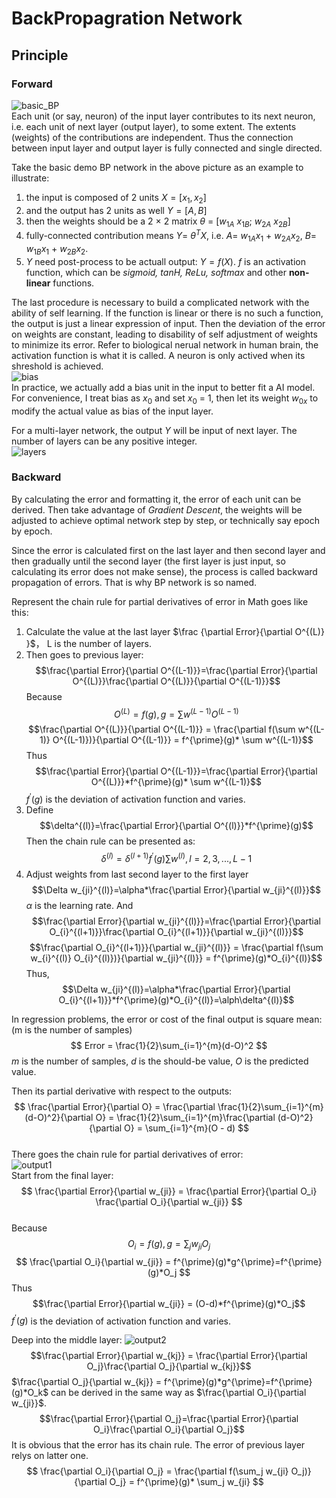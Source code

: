 # BackPropagration Network
## Principle
### Forward
![basic_BP](forREADME/basic_BP.png)  
Each unit (or say, neuron) of the input layer contributes  to its next neuron, i.e. each unit of next layer (output layer), to some extent. The extents (weights) of the contributions are independent. Thus the connection between input layer and output layer is fully connected and single directed.  

Take the basic demo BP network in the above picture as an example to illustrate:  
1. the input is composed of 2 units  $X = [x_{1},   x_{2}]$  
2. and the output has 2 units as well  $Y = [A, B]$   
3. then the weights should be a 2 $\times$ 2 matrix $\theta$ = [$w_{1A}$ $x_{1B}$; $w_{2A}$ $x_{2B}$]  
4. fully-connected contribution means $Y =$ $\theta^T$$X$, i.e. $A =$ $w_{1A}$$x_{1}$ + $w_{2A}$$x_{2}$, $B =$ $w_{1B}$$x_{1}$ + $w_{2B}$$x_{2}$.  
5. $Y$ need post-process to be actuall output: $Y = f(X)$. $f$ is an activation function, which can be *sigmoid, tanH, ReLu, softmax* and other **non-linear** functions.  

The last procedure is necessary to build a complicated network with the ability of self learning. If the function is linear or there is no such a function, the output is just a linear expression of input. Then the deviation of the error on weights are constant, leading to disability of self adjustment of weights to minimize its error. Refer to biological nerual network in human brain, the activation function is what it is called. A neuron is only actived when its shreshold is achieved.  
![bias](forREADME/bias.png)  
In practice, we actually add a bias unit in the input to better fit a AI model. For convenience, I treat bias as $x_{0}$ and set $x_{0}$ = 1, then let its weight $w_{0x}$ to modify the actual value as bias of the input layer.  

For a multi-layer network, the output $Y$ will be input of next layer. The number of layers can be any positive integer.  
![layers](forREADME/layers.png)  

### Backward  
By calculating the error and formatting it, the error of each unit can be derived. Then take advantage of *Gradient Descent*, the weights will be adjusted to achieve optimal network step by step, or technically say epoch by epoch.  

Since the error is calculated first on the last layer and then second layer and then gradually until the second layer (the first layer is just input, so calculating its error does not make sense), the process is called backward propagation of errors. That is why BP network is so named.  

Represent the chain rule for partial derivatives of error in Math goes like this:  
1. Calculate the value at the last layer $\frac {\partial Error}{\partial O^{(L)} }$， L is the number of layers.  
2. Then goes to previous layer:$$\frac{\partial Error}{\partial O^{(L-1)}}=\frac{\partial Error}{\partial O^{(L)}}\frac{\partial O^{(L)}}{\partial O^{(L-1)}}$$Because $$O^{(L)} = f(g), g = \sum w^{(L-1)} O^{(L-1)}$$$$\frac{\partial O^{(L)}}{\partial O^{(L-1)}} = \frac{\partial f(\sum w^{(L-1)} O^{(L-1)})}{\partial O^{(L-1)}} = f^{\prime}(g)* \sum w^{(L-1)}$$Thus$$\frac{\partial Error}{\partial O^{(L-1)}}=\frac{\partial Error}{\partial O^{(L)}}*f^{\prime}(g)* \sum w^{(L-1)}$$$f^{\prime}(g)$ is the deviation of activation function and varies.   
3. Define $$\delta^{(l)}=\frac{\partial Error}{\partial O^{(l)}}*f^{\prime}(g)$$Then the chain rule can be presented as:$$\delta^{(l)}=\delta^{(l+1)}f^{\prime}(g)\sum w^{(l)}, l=2,3,...,L-1$$
4. Adjust weights from last second layer to the first layer$$\Delta w_{ji}^{(l)}=\alpha*\frac{\partial Error}{\partial w_{ji}^{(l)}}$$$\alpha$ is the learning rate. And $$\frac{\partial Error}{\partial w_{ji}^{(l)}}=\frac{\partial Error}{\partial O_{i}^{(l+1)}}\frac{\partial O_{i}^{(l+1)}}{\partial w_{ji}^{(l)}}$$ $$\frac{\partial O_{i}^{(l+1)}}{\partial w_{ji}^{(l)}} = \frac{\partial f(\sum w_{i}^{(l)} O_{i}^{(l)})}{\partial w_{ji}^{(l)}} = f^{\prime}(g)*O_{i}^{(l)}$$ Thus, $$\Delta w_{ji}^{(l)}=\alpha*\frac{\partial Error}{\partial O_{i}^{(l+1)}}*f^{\prime}(g)*O_{i}^{(l)}=\alph\delta^{(l)}$$


In regression problems, the error or cost of the final output is square mean: (m is the number of samples)
$$
Error = \frac{1}{2}\sum_{i=1}^{m}(d-O)^2
$$
$m$ is the number of samples, $d$ is the should-be value, $O$ is the predicted value. 
 
Then its partial derivative with respect to the outputs: 
$$
\frac{\partial Error}{\partial O} = \frac{\partial \frac{1}{2}\sum_{i=1}^{m}(d-O)^2}{\partial O} = \frac{1}{2}\sum_{i=1}^{m}\frac{\partial (d-O)^2}{\partial O} = \sum_{i=1}^{m}(O - d)
$$  
There goes the chain rule for partial derivatives of error:  
![output1](forREADME/output1.png)  
Start from the final layer:
$$
\frac{\partial Error}{\partial w_{ji}} = \frac{\partial Error}{\partial O_i} \frac{\partial O_i}{\partial w_{ji}}
$$  
Because
$$O_i = f(g), g = \sum_{j} w_{ji} O_j$$
$$
\frac{\partial O_i}{\partial w_{ji}} = f^{\prime}(g)*g^{\prime}=f^{\prime}(g)*O_j
$$
Thus
$$\frac{\partial Error}{\partial w_{ji}} = (O-d)*f^{\prime}(g)*O_j$$
$f^{\prime}(g)$ is the deviation of activation function and varies.  

Deep into the middle layer:
![output2](forREADME/output2.png)
$$\frac{\partial Error}{\partial w_{kj}} = \frac{\partial Error}{\partial O_j}\frac{\partial O_j}{\partial w_{kj}}$$
$\frac{\partial O_j}{\partial w_{kj}} = f^{\prime}(g)*g^{\prime}=f^{\prime}(g)*O_k$ can be derived in the same way as $\frac{\partial O_i}{\partial w_{ji}}$.
$$\frac{\partial Error}{\partial O_j}=\frac{\partial Error}{\partial O_i}\frac{\partial O_i}{\partial O_j}$$
It is obvious that the error has its chain rule. The error of previous layer relys on latter one.
$$
\frac{\partial O_i}{\partial O_j} = \frac{\partial f(\sum_j w_{ji} O_j)}{\partial O_j} = f^{\prime}(g)* \sum_j w_{ji} 
$$